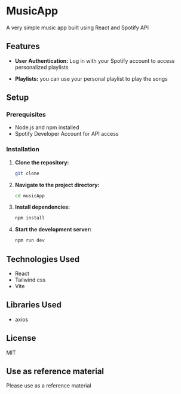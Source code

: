 # MusicApp

A very simple music app built using React and Spotify API

## Features

- **User Authentication:** Log in with your Spotify account to access personalized playlists

- **Playlists:** you can use your personal playlist to play the songs

## Setup

### Prerequisites

- Node.js and npm installed
- Spotify Developer Account for API access

### Installation

1. **Clone the repository:**

   ```bash
   git clone
   ```

2. **Navigate to the project directory:**

   ```bash
   cd musicApp
   ```

3. **Install dependencies:**

   ```bash
   npm install
   ```

4. **Start the development server:**
   ```bash
   npm run dev
   ```

## Technologies Used

- React
- Tailwind css
- Vite

## Libraries Used

- axios

## License

MIT

## Use as reference material

Please use as a reference material
